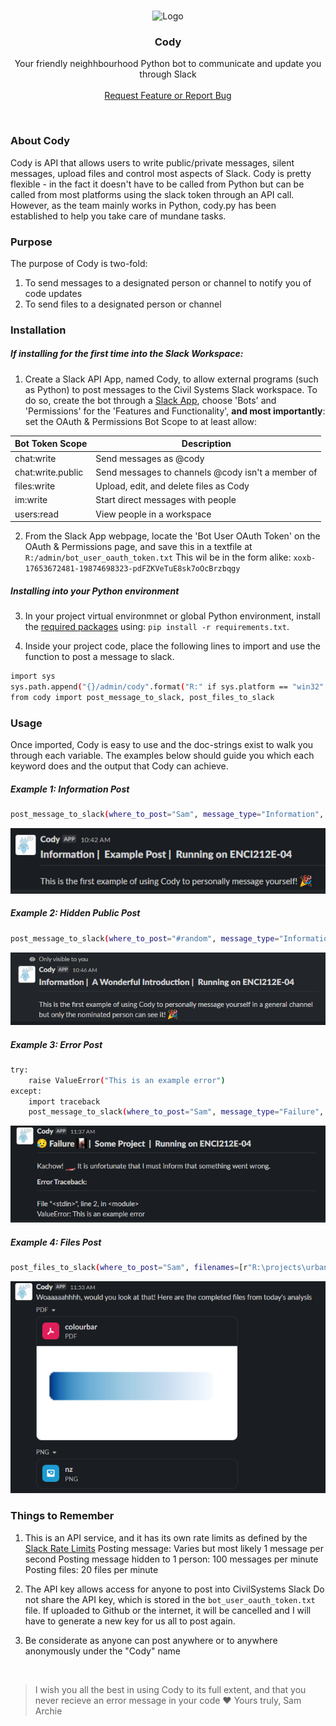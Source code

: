 <br />
<p align="center">
  <img src="https://avatars.slack-edge.com/2021-08-02/2324270040231_205f77f3db7ed63557bd_512.png" alt="Logo" width="250">
  </a>

  <h3 align="center">Cody</h3>

  <p align="center">
    Your friendly neighhbourhood Python bot to communicate and update you through Slack
    <br />
    <br />
    <a href="https://github.com/samarchie/cody/issues">Request Feature or Report Bug</a>
  </p>
</p>
<br />

### About Cody

Cody is API that allows users to write public/private messages, silent messages, upload files and control most aspects of Slack. Cody is pretty flexible - in the fact it doesn't have to be called from Python but can be called from most platforms using the slack token through an API call. However, as the team mainly works in Python, cody.py has been established to help you take care of mundane tasks.

### Purpose

The purpose of Cody is two-fold:
1. To send messages to a designated person or channel to notify you of code updates
2. To send files to a designated person or channel


### Installation

##### If installing for the first time into the Slack Workspace:

1. Create a Slack API App, named Cody, to allow external programs (such as Python) to post messages to the Civil Systems Slack workspace. To do so, create the bot through a [Slack App](https://api.slack.com/apps), choose 'Bots' and 'Permissions' for the 'Features and Functionality', **and most importantly**: set the OAuth & Permissions Bot Scope to at least allow: 

| Bot Token Scope   | Description                                       |
|-------------------|---------------------------------------------------|
| chat:write        | Send messages as @cody                            |
| chat:write.public | Send messages to channels @cody isn't a member of |
| files:write       | Upload, edit, and delete files as Cody            |
| im:write          | Start direct messages with people                 |
| users:read        | View people in a workspace                        |

2. From the Slack App webpage, locate the 'Bot User OAuth Token' on the OAuth & Permissions page, and save this in a textfile at ```R:/admin/bot_user_oauth_token.txt```
This wil be in the form alike: ```xoxb-17653672481-19874698323-pdFZKVeTuE8sk7oOcBrzbqgy```

##### Installing into your Python environment

3. In your project virtual environmnet or global Python environment, install the [required packages](requirements.txt) using: ```pip install -r requirements.txt```.

4. Inside your project code, place the following lines to import and use the function to post a message to slack.
```sh
import sys
sys.path.append("{}/admin/cody".format("R:" if sys.platform == "win32" else "/media/CivilSystems"))
from cody import post_message_to_slack, post_files_to_slack
```

### Usage

Once imported, Cody is easy to use and the doc-strings exist to walk you through each variable. The examples below should guide you which each keyword does and the output that Cody can achieve.

##### Example 1: Information Post
```sh
post_message_to_slack(where_to_post="Sam", message_type="Information", identifier="Example Post", message="This is the first example of using Cody to personally message yourself! :tada:", greet=True) 
```
![Image](docs/info_screenshot.png)

##### Example 2: Hidden Public Post
```sh
post_message_to_slack(where_to_post="#random", message_type="Information", identifier="A Wonderful Introduction", message="This is the first example of using Cody to personally message yourself in a general channel but only the nominated person can see it! :tada:", greet=False, silent_username="Sam") 
```
![Image](docs/hidden_screenshot.png)

##### Example 3: Error Post
```sh
try:
    raise ValueError("This is an example error")
except:
    import traceback
    post_message_to_slack(where_to_post="Sam", message_type="Failure", identifier="Some Project", message=traceback.format_exc(), emojis=True)
```
![Image](docs/error_screenshot.png)

##### Example 4: Files Post
```sh
post_files_to_slack(where_to_post="Sam", filenames=[r"R:\projects\urban-optim\figures\colourbar.pdf", r"R:\projects\urban-optim\figures\nz.png"], message="Here are the completed files from today's analysis", greet=True)
```
![Image](docs/files_post_screenshot.png)


### Things to Remember

1. This is an API service, and it has its own rate limits as defined by the [Slack Rate Limits](https://api.slack.com/docs/rate-limits)
Posting message: Varies but most likely 1 message per second
Posting message hidden to 1 person: 100 messages per minute
Posting files: 20 files per minute

2. The API key allows access for anyone to post into CivilSystems Slack
Do not share the API key, which is stored in the ```bot_user_oauth_token.txt``` file. If uploaded to Github or the internet, it will be cancelled and I will have to generate a new key for us all to post again.

3. Be considerate as anyone can post anywhere or to anywhere anonymously under the "Cody" name

<br>

> I wish you all the best in using Cody to its full extent, and that you never recieve an error message in your code :heart:
> Yours truly, Sam Archie
